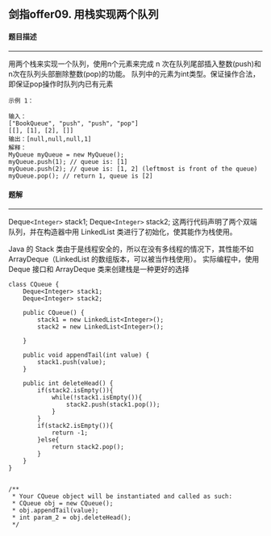 ## 剑指offer09. 用栈实现两个队列

#### 题目描述

---

用两个栈来实现一个队列，使用n个元素来完成 n 次在队列尾部插入整数(push)和n次在队列头部删除整数(pop)的功能。 队列中的元素为int类型。保证操作合法，即保证pop操作时队列内已有元素

```
示例 1：

输入：
["BookQueue", "push", "push", "pop"]
[[], [1], [2], []]
输出：[null,null,null,1]
解释：
MyQueue myQueue = new MyQueue();
myQueue.push(1); // queue is: [1]
myQueue.push(2); // queue is: [1, 2] (leftmost is front of the queue)
myQueue.pop(); // return 1, queue is [2]
```

#### 题解

---



Deque`<Integer>` stack1; Deque`<Integer>` stack2;
这两行代码声明了两个双端队列，并在构造器中用 LinkedList 类进行了初始化，使其能作为栈使用。

Java 的 Stack 类由于是线程安全的，所以在没有多线程的情况下，其性能不如 ArrayDeque（LinkedList 的数组版本，可以被当作栈使用）。
实际编程中，使用 Deque 接口和 ArrayDeque 类来创建栈是一种更好的选择

```
class CQueue {
    Deque<Integer> stack1;
    Deque<Integer> stack2;

    public CQueue() {
        stack1 = new LinkedList<Integer>();
        stack2 = new LinkedList<Integer>();

    }
  
    public void appendTail(int value) {
        stack1.push(value);
    }
  
    public int deleteHead() {
        if(stack2.isEmpty()){
            while(!stack1.isEmpty()){
                stack2.push(stack1.pop());
            }
        }
        if(stack2.isEmpty()){
            return -1;
        }else{
            return stack2.pop();
        }
    }
}


/**
 * Your CQueue object will be instantiated and called as such:
 * CQueue obj = new CQueue();
 * obj.appendTail(value);
 * int param_2 = obj.deleteHead();
 */
```
